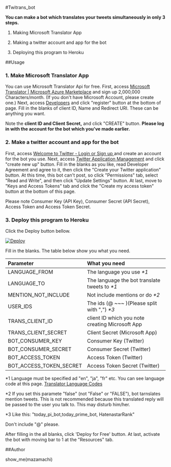 #Twitrans_bot

__You can make a bot which translates your tweets simultaneously in only 3 steps.__

1. Making Microsoft Translator App

1. Making a twitter account and app for the bot

1. Deploying this program to Heroku


##Usage

### 1. Make Microsoft Translator App

You can use Microsoft Translator Api for free. 
First, access [Microsoft Translator | Microsoft Azure Marketplace](https://datamarket.azure.com/dataset/1899a118-d202-492c-aa16-ba21c33c06cb) and sign up 2,000,000
Characters/month. (If you don't have Microsoft Account, please create one.)
Next, access [Developers](https://datamarket.azure.com/developer/applications/) and click "register" button at the bottom of page.
Fill in the blanks of client ID, Name and Redirect URI. These can be anything you want.

Note the __client ID and Client Secret,__ and click "CREATE" button.
__Please log in with the account for the bot which you've made earlier.__

### 2. Make a twitter account and app for the bot

First, access [ Welcome to Twitter - Login or Sign up ](https://twitter.com/) and create an account for the bot you use.
Next, access [Twitter Application Management](https://apps.twitter.com/) and click "create new up" button.
Fill in the blanks as you like, read Developer Agreement and agree to it, then click the "Create your Twitter application" button.
At this time, this bot can't post, so click "Permissions" tab, select "Read and Write", and then click "Update Settings" button.
At last, move to "Keys and Access Tokens" tab and click the "Create my access token" button at the bottom of this page.

Please note Consumer Key (API Key), Consumer Secret (API Secret), Access Token and Access Token Secret.

### 3. Deploy  this program to Heroku

Click the Deploy button bellow.

[![Deploy](https://www.herokucdn.com/deploy/button.png)](https://heroku.com/deploy)

Fill in the blanks. The table below show you what you need.

| Parameter | What you need |
|:-----------|:------------|
| LANGUAGE_FROM     | The language you use _*1_ | 
| LANGUAGE_TO       | The language the bot translate tweets to _*1_ | 
| MENTION_NOT_INCLUDE| Not include mentions or do _*2_ | 
| USER_IDS       | The ids (@ _~~~_ )(Please split with ",") _*3_ | 
| TRANS_CLIENT_ID    | client ID which you note creating Microsoft App| 
| TRANS_CLIENT_SECRET    | Client Secret (Microsoft App) | 
| BOT_CONSUMER_KEY    | Consumer Key (Twitter)| 
| BOT_CONSUMER_SECRET    | Consumer Secret (Twitter)|
| BOT_ACCESS_TOKEN    | Access Token (Twitter)| 
| BOT_ACCESS_TOKEN_SECRET    | Access Token Secret (Twitter)| 

*1 Language must be specified ad "en", "ja", "fr" etc. You can see language code at this page. [Translator Language Codes](http://msdn.microsoft.com/en-us/library/hh456380.aspx)

*2 If you set this paramete "false" (not "False" or "FALSE"), bot tarnslates mention tweets. This is not recommended because this translated reply will be passed to the user you talk to. This may disturb him/her.

*3 Like this: "today_pi_bot,today_prime_bot, HatenastarRank"

Don't include "@" please.


After filling in the all blanks, click 'Deploy for Free' button. 
At last, activate the bot with moving bar to 1 at the "Resources" tab.

##Author

show_me(mazamachi)